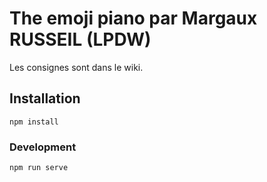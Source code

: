 # The emoji piano par Margaux RUSSEIL (LPDW)

Les consignes sont dans le wiki.


## Installation
```
npm install
```

### Development
```
npm run serve
```
